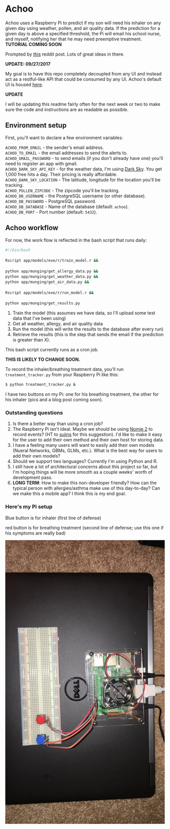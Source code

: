 # Achoo
Achoo uses a Raspberry Pi to predict if my son will need his inhaler on any given day using weather, pollen, and air quality data. If the prediction for a given day is above a specified threshold, the Pi will email his school nurse, and myself, notifying her that he may need preemptive treatment. **TUTORIAL COMING SOON**

Prompted by [this](https://www.reddit.com/r/Python/comments/70udwq/what_routine_tasks_do_you_automate_with_programs/) reddit post. Lots of great ideas in there.

**UPDATE: 09/27/2017**

My goal is to have this repo completely decoupled from any UI and instead act as a restful-like API that could be consumed by any UI. Achoo's default UI is housed [here](https://github.com/tmthyjames/AchooUI).

**UPDATE**

I will be updating this readme fairly often for the next week or two to make sure the code and instructions are as readable as possible.

## Environment setup

First, you'll want to declare a few environment variables:

`ACHOO_FROM_EMAIL` - the sender's email address.<br/>
`ACHOO_TO_EMAIL` - the email addresses to send the alerts to.<br/>
`ACHOO_GMAIL_PASSWORD` - to send emails (if you don't already have one) you'll need to register an app with gmail.<br/>
`ACHOO_DARK_SKY_API_KEY` - for the weather data, I'm using [Dark Sky](https://darksky.net/dev). You get 1,000 free hits a day. Their pricing is really affordable.<br/>
`ACHOO_DARK_SKY_LOCATION` - The latitude, longitude for the location you'll be tracking. <br/>
`ACHOO_POLLEN_ZIPCODE` - The zipcode you'll be tracking.<br/>
`ACHOO_DB_USERNAME` - the PostgreSQL username (or other database).<br/>
`ACHOO_DB_PASSWORD` - PostgreSQL password.<br/>
`ACHOO_DB_DATABASE` - Name of the database (default: `achoo`).<br/>
`ACHOO_DB_PORT` - Port number (default: `5432`).<br/>

## Achoo workflow

For now, the work flow is reflected in the bash script that runs daily:

```bash
#!/bin/bash

Rscript app/models/exe/r/train_model.r &&

python app/munging/get_allergy_data.py &&
python app/munging/get_weather_data.py &&
python app/munging/get_air_data.py &&

Rscript app/models/exe/r/run_model.r &&

python app/munging/get_results.py
```

1) Train the model (this assumes we have data, so I'll upload some test data that I've been using)
2) Get all weather, allergy, and air quality data
3) Run the model (this will write the results to the database after every run)
4) Retrieve the results (this is the step that sends the email if the prediction is greater than X).

This bash script currently runs as a cron job.

**THIS IS LIKELY TO CHANGE SOON.**

To record the inhaler/breathing treatment data, you'll run `treatment_tracker.py` from your Raspberry Pi like this:

```bash
$ python treatment_tracker.py &
```

I have two buttons on my Pi: one for his breathing treatment, the other for his inhaler (pics and a blog post coming soon).

### Outstanding questions

1) Is there a better way than using a cron job?<br/>
2) The Raspberry Pi isn't ideal. Maybe we should be using [Nomie 2](https://itunes.apple.com/us/app/nomie-2/id1190618299?mt=8) to record events? (HT to [sujins](https://www.reddit.com/user/sujins) for this suggestion). I'd like to make it easy for the user to add their own method and their own host for storing data.<br/>
3) I have a feeling many users will want to easily add their own models (Nueral Networks, GBMs, GLMs, etc.). What is the best way for users to add their own models?<br/>
4) Should we support two languages? Currently I'm using Python and R.<br/>
5) I still have a lot of architectural concerns about this project so far, but I'm hoping things will be more smooth as a couple weeks' worth of development pass.<br/>
6) **LONG TERM**: How to make this non-developer friendly? How can the typical person with allergies/asthma make use of this day-to-day? Can we make this a mobile app? I think this is my end goal.<br/>

### Here's my Pi setup

Blue button is for inhaler (first line of defense)

red button is for breathing treatment (second line of defense; use this one if his symptoms are really bad)

![From the top](img/IMG_5919.JPG)

